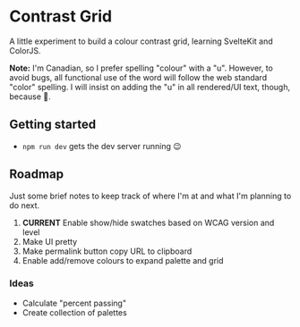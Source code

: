 # Contrast Grid

A little experiment to build a colour contrast grid, learning SvelteKit and ColorJS.

**Note:** I'm Canadian, so I prefer spelling "colour" with a "u". However, to avoid bugs, all functional use of the word will follow the web standard "color" spelling. I will insist on adding the "u" in all rendered/UI text, though, because 🍁.

## Getting started

- `npm run dev` gets the dev server running 😉

## Roadmap

Just some brief notes to keep track of where I'm at and what I'm planning to do next.

1. **CURRENT** Enable show/hide swatches based on WCAG version and level
1. Make UI pretty
1. Make permalink button copy URL to clipboard
1. Enable add/remove colours to expand palette and grid

### Ideas

- Calculate "percent passing"
- Create collection of palettes
